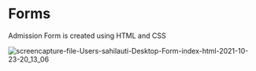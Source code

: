 # Forms
Admission Form is created using HTML and CSS

![screencapture-file-Users-sahilauti-Desktop-Form-index-html-2021-10-23-20_13_06](https://user-images.githubusercontent.com/84033261/138561065-279584bd-3b44-470e-9142-8a1da1ee7a16.png)
